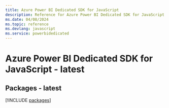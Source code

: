 ```yaml
---
title: Azure Power BI Dedicated SDK for JavaScript
description: Reference for Azure Power BI Dedicated SDK for JavaScript
ms.date: 04/08/2024
ms.topic: reference
ms.devlang: javascript
ms.service: powerbidedicated
---
```

# Azure Power BI Dedicated SDK for JavaScript - latest
## Packages - latest
[!INCLUDE [packages](power-bi-dedicated-index.md)]